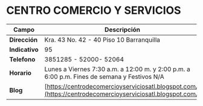 # CENTRO COMERCIO Y SERVICIOS

| Campo | Descripción |
| --- | --- |
| **Dirección** | Kra. 43 No. 42 - 40 Piso 10 Barranquilla |
| **Indicativo** | 95 |
| **Telefono** | 3851285 - 52000- 52064 |
| **Horario** | Lunes a Viernes 7:30 a.m. a 12:00 m. y 2:00 p.m. a 6:00 p.m. Fines de semana y Festivos N/A |
| **Blog** | [https://centrodecomercioyserviciosatl.blogspot.com/](https://centrodecomercioyserviciosatl.blogspot.com/) |


